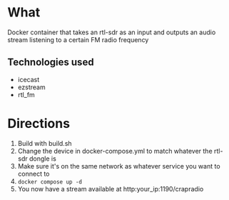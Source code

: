 # What
Docker container that takes an rtl-sdr as an input and outputs an audio stream listening to a certain FM radio frequency

## Technologies used
- icecast
- ezstream
- rtl_fm

# Directions
1. Build with build.sh
2. Change the device in docker-compose.yml to match whatever the rtl-sdr dongle is
3. Make sure it's on the same network as whatever service you want to connect to
4. `docker compose up -d`
5. You now have a stream available at http:your_ip:1190/crapradio